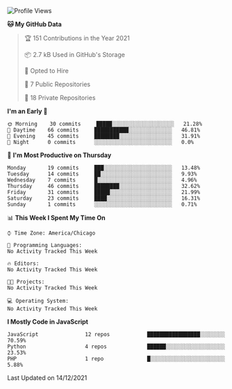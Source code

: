 <!--START_SECTION:waka-->
![Profile Views](http://img.shields.io/badge/Profile%20Views-356-blue)

**🐱 My GitHub Data** 

> 🏆 151 Contributions in the Year 2021
 > 
> 📦 2.7 kB Used in GitHub's Storage 
 > 
> 💼 Opted to Hire
 > 
> 📜 7 Public Repositories 
 > 
> 🔑 18 Private Repositories  
 > 
**I'm an Early 🐤** 

```text
🌞 Morning    30 commits     █████░░░░░░░░░░░░░░░░░░░░   21.28% 
🌆 Daytime    66 commits     ███████████░░░░░░░░░░░░░░   46.81% 
🌃 Evening    45 commits     ████████░░░░░░░░░░░░░░░░░   31.91% 
🌙 Night      0 commits      ░░░░░░░░░░░░░░░░░░░░░░░░░   0.0%

```
📅 **I'm Most Productive on Thursday** 

```text
Monday       19 commits     ███░░░░░░░░░░░░░░░░░░░░░░   13.48% 
Tuesday      14 commits     ██░░░░░░░░░░░░░░░░░░░░░░░   9.93% 
Wednesday    7 commits      █░░░░░░░░░░░░░░░░░░░░░░░░   4.96% 
Thursday     46 commits     ████████░░░░░░░░░░░░░░░░░   32.62% 
Friday       31 commits     █████░░░░░░░░░░░░░░░░░░░░   21.99% 
Saturday     23 commits     ████░░░░░░░░░░░░░░░░░░░░░   16.31% 
Sunday       1 commits      ░░░░░░░░░░░░░░░░░░░░░░░░░   0.71%

```


📊 **This Week I Spent My Time On** 

```text
⌚︎ Time Zone: America/Chicago

💬 Programming Languages: 
No Activity Tracked This Week

🔥 Editors: 
No Activity Tracked This Week

🐱‍💻 Projects: 
No Activity Tracked This Week

💻 Operating System: 
No Activity Tracked This Week

```

**I Mostly Code in JavaScript** 

```text
JavaScript               12 repos            █████████████████░░░░░░░░   70.59% 
Python                   4 repos             ██████░░░░░░░░░░░░░░░░░░░   23.53% 
PHP                      1 repo              █░░░░░░░░░░░░░░░░░░░░░░░░   5.88%

```



 Last Updated on 14/12/2021
<!--END_SECTION:waka-->
